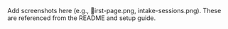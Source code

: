 ﻿Add screenshots here (e.g., irst-page.png, intake-sessions.png).
These are referenced from the README and setup guide.
